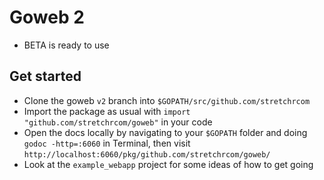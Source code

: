 # Goweb 2

  * BETA is ready to use

## Get started

  * Clone the goweb `v2` branch into `$GOPATH/src/github.com/stretchrcom`
  * Import the package as usual with `import "github.com/stretchrcom/goweb"` in your code
  * Open the docs locally by navigating to your `$GOPATH` folder and doing `godoc -http=:6060` in Terminal, then visit `http://localhost:6060/pkg/github.com/stretchrcom/goweb/`
  * Look at the `example_webapp` project for some ideas of how to get going
